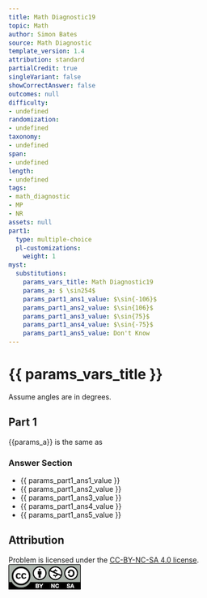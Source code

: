 ```yaml
---
title: Math Diagnostic19
topic: Math
author: Simon Bates
source: Math Diagnostic
template_version: 1.4
attribution: standard
partialCredit: true
singleVariant: false
showCorrectAnswer: false
outcomes: null
difficulty:
- undefined
randomization:
- undefined
taxonomy:
- undefined
span:
- undefined
length:
- undefined
tags:
- math_diagnostic
- MP
- NR
assets: null
part1:
  type: multiple-choice
  pl-customizations:
    weight: 1
myst:
  substitutions:
    params_vars_title: Math Diagnostic19
    params_a: $ \sin254$
    params_part1_ans1_value: $\sin{-106}$
    params_part1_ans2_value: $\sin{106}$
    params_part1_ans3_value: $\sin{75}$
    params_part1_ans4_value: $\sin{-75}$
    params_part1_ans5_value: Don't Know
---
```

# {{ params_vars_title }}
Assume angles are in degrees.

## Part 1

{{params_a}} is the same as

### Answer Section

- {{ params_part1_ans1_value }}
- {{ params_part1_ans2_value }}
- {{ params_part1_ans3_value }}
- {{ params_part1_ans4_value }}
- {{ params_part1_ans5_value }}

## Attribution

Problem is licensed under the [CC-BY-NC-SA 4.0 license](https://creativecommons.org/licenses/by-nc-sa/4.0/).<br> ![The Creative Commons 4.0 license requiring attribution-BY, non-commercial-NC, and share-alike-SA license.](https://raw.githubusercontent.com/firasm/bits/master/by-nc-sa.png)
